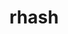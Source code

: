 ---
title: "rhash"
layout: cache
categories: [package, develop]
meta: {"compilers": ["gcc@11.1.0"], "num_specs": 5, "num_specs_by_stack": {"data-vis-sdk": 5, "root": 5}, "oss": ["ubuntu20.04"], "platforms": ["linux"], "stacks": ["data-vis-sdk", "root"], "targets": ["x86_64_v3"], "versions": ["1.4.2"]}
spec_details: [{"compiler": "gcc@11.1.0", "hash": "36biweovj7wwsvlzp76r2eag6xnggk2k", "os": "ubuntu20.04", "platform": "linux", "size": "-", "stacks": ["data-vis-sdk", "root"], "target": "x86_64_v3", "variants": ["build_system=makefile", "patches:=093518c,3fbfe46"], "versions": ["1.4.2"]}, {"compiler": "gcc@11.1.0", "hash": "4v3yqjjb2fhf66kmh53gvwh6sy2bxfpa", "os": "ubuntu20.04", "platform": "linux", "size": "-", "stacks": ["data-vis-sdk", "root"], "target": "x86_64_v3", "variants": ["build_system=makefile", "patches:=093518c,3fbfe46"], "versions": ["1.4.2"]}, {"compiler": "gcc@11.1.0", "hash": "bmzm6fd25dqhuhwo2tcuwbwjlpv7uu6u", "os": "ubuntu20.04", "platform": "linux", "size": "-", "stacks": ["data-vis-sdk", "root"], "target": "x86_64_v3", "variants": ["build_system=makefile", "patches:=093518c,3fbfe46"], "versions": ["1.4.2"]}, {"compiler": "gcc@11.1.0", "hash": "i2ol3yaq4ik4u4u6awkwbjclqzzmzksu", "os": "ubuntu20.04", "platform": "linux", "size": "-", "stacks": ["data-vis-sdk", "root"], "target": "x86_64_v3", "variants": ["build_system=makefile", "patches:=093518c,3fbfe46"], "versions": ["1.4.2"]}, {"compiler": "gcc@11.1.0", "hash": "wp5izymjt3eoszkxhdu4hf7ppcrvxpps", "os": "ubuntu20.04", "platform": "linux", "size": "-", "stacks": ["data-vis-sdk", "root"], "target": "x86_64_v3", "variants": ["build_system=makefile", "patches:=093518c,3fbfe46"], "versions": ["1.4.2"]}]
---